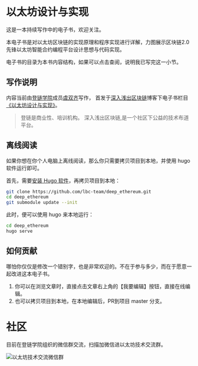# 以太坊设计与实现

这是一本持续写作中的电子书，欢迎关注。

本电子书是对以太坊区块链的实现原理和程序实现进行详解，力图展示区块链2.0先锋以太坊智能合约编程平台设计思想与代码实现。

电子书的目录为本书内容结构，如果可以点击查阅，说明我已写完这一小节。

## 写作说明

内容当前由[登链学院](https://upchain.ke.qq.com/?tuin=bd898bbf)成员[虞双齐](https://yushuangqi.com)写作，
首发于[深入浅出区块链](https://learnblockchain.cn/)博客下电子书栏目[《以太坊设计与实现》](https://learnblockchain.cn/books/geth/)。

> 登链是商业性、培训机构。
> 深入浅出区块链,是一个社区下公益的技术布道平台。

## 离线阅读

如果你想在你个人电脑上离线阅读，那么你只需要拷贝项目到本地，并使用 hugo 软件运行即可。

首先，需要[安装 Hugo 软件](https://gohugo.io/getting-started/installing)，再拷贝项目到本地：
```sh
git clone https://github.com/lbc-team/deep_ethereum.git
cd deep_ethereum
git submodule update --init
```

此时，便可以使用 hugo 来本地运行：

```sh
cd deep_ethereum
hugo serve
```

## 如何贡献

哪怕你仅仅是修改一个错别字，也是非常欢迎的。不在于参与多少，而在于愿意一起改进这本电子书。

1. 你可以在浏览文章时，直接点击文章右上角的【我要编辑】按钮，直接在线编辑。
2. 也可以拷贝项目到本地，在本地编辑后，PR到项目 master 分支。

# 社区

目前在登链学院组织的微信群交流，扫描加微信进以太坊技术交流群。

![以太坊技术交流微信群](https://img.learnblockchain.cn/qrcode/xiaona_qrcode2.jpeg)